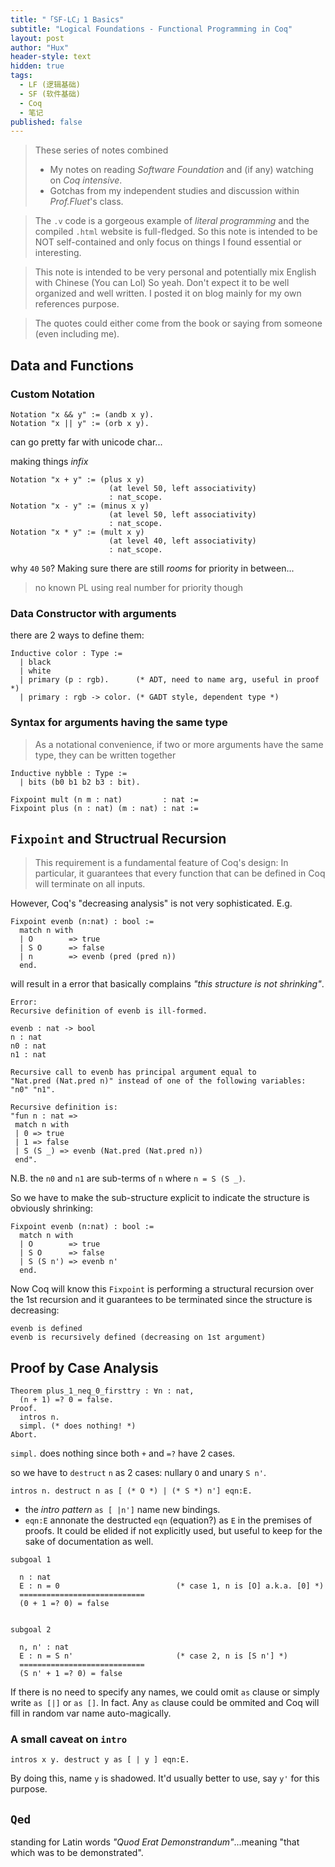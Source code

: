 ```yaml
---
title: "「SF-LC」1 Basics"
subtitle: "Logical Foundations - Functional Programming in Coq"
layout: post
author: "Hux"
header-style: text
hidden: true
tags:
  - LF (逻辑基础)
  - SF (软件基础)
  - Coq
  - 笔记
published: false
---
```


> These series of notes combined 
> - My notes on reading _Software Foundation_ and (if any) watching on _Coq intensive_.
> - Gotchas from my independent studies and discussion within _Prof.Fluet_'s class.

> The `.v` code is a gorgeous example of _literal programming_ and the compiled `.html` website is full-fledged.
> So this note is intended to be NOT self-contained and only focus on things I found essential or interesting.

> This note is intended to be very personal and potentially mix English with Chinese (You can Lol)
> So yeah. Don't expect it to be well organized and well written.
> I posted it on blog mainly for my own references purpose.

> The quotes could either come from the book or saying from someone (even including me). 


Data and Functions
------------------

### Custom Notation

```coq
Notation "x && y" := (andb x y).
Notation "x || y" := (orb x y).
```

can go pretty far with unicode char...

making things _infix_

```coq
Notation "x + y" := (plus x y)
                      (at level 50, left associativity)
                      : nat_scope.
Notation "x - y" := (minus x y)
                      (at level 50, left associativity)
                      : nat_scope.
Notation "x * y" := (mult x y)
                      (at level 40, left associativity)
                      : nat_scope.
```

why `40` `50`? Making sure there are still _rooms_ for priority in between...

> no known PL using real number for priority though



### Data Constructor with arguments

there are 2 ways to define them:

```coq
Inductive color : Type :=
  | black
  | white
  | primary (p : rgb).      (* ADT, need to name arg, useful in proof *)
  | primary : rgb -> color. (* GADT style, dependent type *)
```



### Syntax for arguments having the same type


> As a notational convenience, if two or more arguments have the same type, they can be written together

```coq
Inductive nybble : Type :=
  | bits (b0 b1 b2 b3 : bit).
```

```coq
Fixpoint mult (n m : nat)         : nat := 
Fixpoint plus (n : nat) (m : nat) : nat := 
```


`Fixpoint` and Structrual Recursion
-----------------------------------

> This requirement is a fundamental feature of Coq's design: In particular, it guarantees that every function that can be defined in Coq will terminate on all inputs.

However, Coq's "decreasing analysis" is not very sophisticated. E.g.

```coq
Fixpoint evenb (n:nat) : bool :=
  match n with
  | O        => true
  | S O      => false
  | n        => evenb (pred (pred n))
  end.
```

will result in a error that basically complains _"this structure is not shrinking"_.

```
Error:
Recursive definition of evenb is ill-formed.

evenb : nat -> bool
n : nat
n0 : nat
n1 : nat

Recursive call to evenb has principal argument equal to
"Nat.pred (Nat.pred n)" instead of one of the following variables: "n0" "n1".

Recursive definition is:
"fun n : nat =>
 match n with
 | 0 => true
 | 1 => false
 | S (S _) => evenb (Nat.pred (Nat.pred n))
 end".
```

N.B. the `n0` and `n1` are sub-terms of `n` where `n = S (S _)`.

So we have to make the sub-structure explicit to indicate the structure is obviously shrinking:

```coq
Fixpoint evenb (n:nat) : bool :=
  match n with
  | O        => true
  | S O      => false
  | S (S n') => evenb n'
  end.
```

Now Coq will know this `Fixpoint` is performing a structural recursion over the 1st recursion and it guarantees to be terminated since the structure is decreasing:

```
evenb is defined
evenb is recursively defined (decreasing on 1st argument)
```


Proof by Case Analysis
----------------------

```coq
Theorem plus_1_neq_0_firsttry : ∀n : nat,
  (n + 1) =? 0 = false.
Proof.
  intros n.
  simpl. (* does nothing! *)
Abort.
```

`simpl.` does nothing since both `+` and `=?` have 2 cases.

so we have to `destruct` `n` as 2 cases: nullary `O` and unary `S n'`.

```coq
intros n. destruct n as [ (* O *) | (* S *) n'] eqn:E.
```

- the _intro pattern_ `as [ |n']` name new bindings.
- `eqn:E` annonate the destructed `eqn` (equation?) as `E` in the premises of proofs. It could be elided if not explicitly used, but useful to keep for the sake of documentation as well.

```coq
subgoal 1

  n : nat
  E : n = 0                          (* case 1, n is [O] a.k.a. [0] *)
  ============================
  (0 + 1 =? 0) = false


subgoal 2

  n, n' : nat
  E : n = S n'                       (* case 2, n is [S n'] *)
  ============================
  (S n' + 1 =? 0) = false
```

If there is no need to specify any names, we could omit `as` clause or simply write `as [|]` or `as []`.
In fact. Any `as` clause could be ommited and Coq will fill in random var name auto-magically.


### A small caveat on `intro` 


```coq
intros x y. destruct y as [ | y ] eqn:E.
```

By doing this, name `y` is shadowed. It'd usually better to use, say `y'` for this purpose.



`Qed`
-----

standing for Latin words _"Quod Erat Demonstrandum"_...meaning "that which was to be demonstrated".
